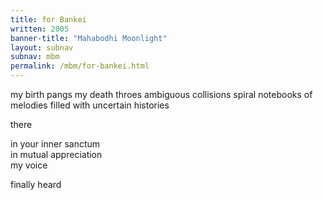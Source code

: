 ```yaml
---
title: for Bankei
written: 2005
banner-title: "Mahabodhi Moonlight" 
layout: subnav
subnav: mbm
permalink: /mbm/for-bankei.html
---
```


<div class="poem">
my birth pangs  
my death throes  
ambiguous collisions  
spiral notebooks  
of melodies filled  
with uncertain histories  
 
there
 
in your inner sanctum  
in mutual appreciation  
my voice
 
finally heard
</div>
